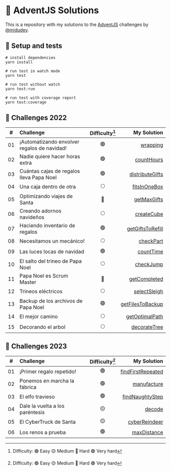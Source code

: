 # 🎄 AdventJS Solutions

This is a repository with my solutions to the [AdventJS](https://adventjs.dev/) challenges by [@midudev](https://twitter.com/midudev).

## 🧪 Setup and tests

```shell
# install dependencies
yarn install

# run test in watch mode
yarn test

# run test without watch
yarn test:run

# run test with coverage report
yarn test:coverage
```

## 🧩 Challenges 2022

|  #  | Challenge                                     | Difficulty[^1]  | My Solution                                                     |
| :-: | :--------------------------------             | :--------:      | ------------------------------------------------------:         |
| 01  | ¡Automatizando envolver regalos de navidad!   |     🟢          | [wrapping](/src/2022/challenge-01/wrapping.ts)                  |
| 02  | Nadie quiere hacer horas extra                |     🟢          | [countHours](/src/2022/challenge-02/countHours.ts)              |
| 03  | Cuántas cajas de regalos lleva Papa Noel      |     🟢          | [distributeGifts](src/2022/challenge-03/distributeGifts.ts)     |
| 04  | Una caja dentro de otra                       |     🌕          | [fitsInOneBox](/src/2022/challenge-04/fitsInOneBox.ts)          |
| 05  | Optimizando viajes de Santa                   |     🔴          | [getMaxGifts](/src/2022/challenge-05/getMaxGifts.ts)            |
| 06  | Creando adornos navideños                     |     🌕          | [createCube](/src/2022/challenge-06/createCube.ts)              |
| 07  | Haciendo inventario de regalos                |     🟢          | [getGiftsToRefill](/src/2022/challenge-07/getGiftsToRefill.ts)  |
| 08  | Necesitamos un mecánico!                      |     🌕          | [checkPart](/src/2022/challenge-08/checkPart.ts)                |
| 09  | Las luces locas de navidad                    |     🟢          | [countTime](/src/2022/challenge-09/countTime.ts)                |
| 10  | El salto del trineo de Papa Noel              |     🌕          | [checkJump](/src/2022/challenge-10/checkJump.ts)                |
| 11  | Papa Noel es Scrum Master                     |     🔴          | [getCompleted](/src/2022/challenge-11/getCompleted.ts)          |
| 12  | Trineos eléctricos                            |     🌕          | [selectSleigh](/src/2022/challenge-12/selectSleigh.ts)          |
| 13  | Backup de los archivos de Papa Noel           |     🟢          | [getFilesToBackup](/src/2022/challenge-13/getFilesToBackup.ts)  |
| 14  | El mejor camino                               |     🌕          | [getOptimalPath](/src/2022/challenge-14/getOptimalPath.ts)      |
| 15  | Decorando el arbol                            |     🌕          | [decorateTree](/src/2022/challenge-15/decorateTree.ts)          |

## 🧩 Challenges 2023

|  #  | Challenge                             | Difficulty[^1]  | My Solution                                                           |
| :-: | :--------------------------------     | :--------:      | ------------------------------------------------------:               |
| 01  | ¡Primer regalo repetido!              |     🟢          | [findFirstRepeated](/src/2023/challenge-01/findFirstRepeated.ts)      |
| 02  | Ponemos en marcha la fábrica          |     🟢          | [manufacture](/src/2023/challenge-02//manufacture.ts)                 |
| 03  | El elfo travieso                      |     🟢          | [findNaughtyStep](/src/2023/challenge-03//findNaughtyStep.ts)         |
| 04  | Dale la vuelta a los paréntesis       |     🟡          | [decode](/src/2023/challenge-04/decode.ts)                            |
| 05  | El CyberTruck de Santa                |     🟡          | [cyberReindeer](/src/2023/challenge-05/cyberReindeer.ts)              |
| 06  | Los renos a prueba                    |     🟢          | [maxDistance](/src/2023/challenge-06/maxDistance.ts)                  |

[^1]: Difficulty: 🟢 Easy 🟡 Medium 🔴 Hard 🟣 Very hard
